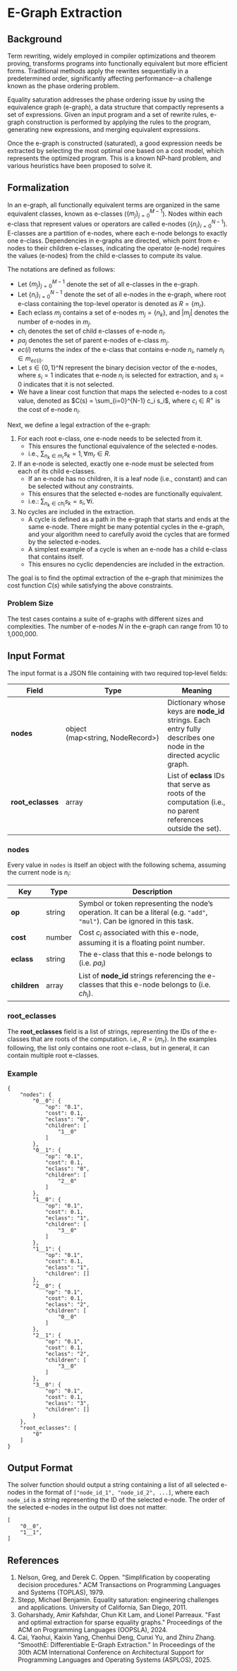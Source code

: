 # E-Graph Extraction 

## Background
Term rewriting, widely employed in compiler optimizations and theorem proving, transforms programs into functionally equivalent but more efficient forms.
Traditional methods apply the rewrites sequentially in a predetermined order, significantly affecting performance--a challenge known as the phase ordering problem.

Equality saturation addresses the phase ordering issue by using the equivalence graph (e-graph), a data structure that compactly represents a set of expressions.
Given an input program and a set of rewrite rules, e-graph construction is performed by applying the rules to the program, generating new expressions, and merging equivalent expressions.

Once the e-graph is constructed (saturated), a good expression needs be extracted by selecting the most optimal one based on a cost model, which represents the optimized program. 
This is a known NP-hard problem, and various heuristics have been proposed to solve it.

## Formalization
In an e-graph, all functionally equivalent terms are organized in the same equivalent classes, known as e-classes ($\{m_j\}_{j=0}^{M-1}$).
Nodes within each e-class that represent values or operators are called e-nodes ($\{n_i\}^{N-1}_{i=0}$).
E-classes are a partition of e-nodes, where each e-node belongs to exactly one e-class.
Dependencies in e-graphs are directed, which point from e-nodes to their children e-classes, indicating the operator (e-node) requires the values (e-nodes) from the child e-classes to compute its value.

The notations are defined as follows:
- Let $\{m_j\}_{j=0}^{M-1}$ denote the set of all e-classes in the e-graph.
- Let $\{n_i\}_{i=0}^{N-1}$ denote the set of all e-nodes in the e-graph, where root e-class containing the top-level operator is denoted as $R = \{m_r\}$.
- Each eclass $m_j$ contains a set of e-nodes $m_j = \{n_k\}$, and $|m_j|$ denotes the number of e-nodes in $m_j$.
- $ch_i$ denotes the set of child e-classes of e-node $n_i$.
- $pa_j$ denotes the set of parent e-nodes of e-class $m_j$.
- $ec(i)$ returns the index of the e-class that contains e-node $n_i$, namely $n_i \in m_{ec(i)}$.
- Let $s\in \{0,1\}$^N represent the binary decision vector of the e-nodes, where $s_i=1$ indicates that e-node $n_i$ is selected for extraction, and $s_i=0$ indicates that it is not selected.
- We have a linear cost function that maps the selected e-nodes to a cost value, denoted as $C(s) = \sum_{i=0}^{N-1} c_i s_i$, where $c_i \in R^+$ is the cost of e-node $n_i$.

Next, we define a legal extraction of the e-graph:
1. For each root e-class, one e-node needs to be selected from it.
   - This ensures the functional equivalence of the selected e-nodes.
   - i.e., $\sum_{n_k \in m_r} s_k = 1, \forall m_r \in R$.
2. If an e-node is selected, exactly one e-node must be selected from each of its child e-classes.
   - If an e-node has no children, it is a leaf node (i.e., constant) and can be selected without any constraints.
   - This ensures that the selected e-nodes are functionally equivalent.
   - i.e.: $\sum_{n_k \in ch_i} s_k = s_i, \forall i$.
3. No cycles are included in the extraction.
   - A cycle is defined as a path in the e-graph that starts and ends at the same e-node. There might be many potential cycles in the e-graph, and your algorithm need to carefully avoid the cycles that are formed by the selected e-nodes.
   - A simplest example of a cycle is when an e-node has a child e-class that contains itself.
   - This ensures no cyclic dependencies are included in the extraction.

The goal is to find the optimal extraction of the e-graph that minimizes the cost function $C(s)$ while satisfying the above constraints.

### Problem Size
The test cases contains a suite of e-graphs with different sizes and complexities.
The number of e-nodes $N$ in the e-graph can range from 10 to 1,000,000.

## Input Format
The input format is a JSON file containing with two required top‑level fields:

| Field | Type | Meaning |
|-------|------|---------|
| **nodes** | object (map<string, NodeRecord>) | Dictionary whose keys are **node_id** strings. Each entry fully describes one node in the directed acyclic graph. |
| **root_eclasses** | array<string> | List of **eclass** IDs that serve as roots of the computation (i.e., no parent references outside the set). |

### nodes

Every value in `nodes` is itself an object with the following schema, assuming the current node is $n_i$:

| Key | Type | Description |
|-----|------|-------------|
| **op** | string | Symbol or token representing the node’s operation. It can be a literal (e.g. `"add"`, `"mul"`). Can be ignored in this task. |
| **cost** | number | Cost $c_i$ associated with this e-node, assuming it is a floating point number. |
| **eclass** | string | The e-class that this e-node belongs to (i.e. $pa_i$) |
| **children** | array<string> | List of **node_id** strings referencing the e-classes that this e-node belongs to (i.e. $ch_i$). |

### root_eclasses
The **root_eclasses** field is a list of strings, representing the IDs of the e-classes that are roots of the computation.
i.e., $R = \{m_r\}$.
In the examples following, the list only contains one root e-class, but in general, it can contain multiple root e-classes.


### Example
```
{
    "nodes": {
        "0__0": {
            "op": "0.1",
            "cost": 0.1,
            "eclass": "0",
            "children": [
                "1__0"
            ]
        },
        "0__1": {
            "op": "0.1",
            "cost": 0.1,
            "eclass": "0",
            "children": [
                "2__0"
            ]
        },
        "1__0": {
            "op": "0.1",
            "cost": 0.1,
            "eclass": "1",
            "children": [
                "3__0"
            ]
        },
        "1__1": {
            "op": "0.1",
            "cost": 0.1,
            "eclass": "1",
            "children": []
        },
        "2__0": {
            "op": "0.1",
            "cost": 0.1,
            "eclass": "2",
            "children": [
                "0__0"
            ]
        },
        "2__1": {
            "op": "0.1",
            "cost": 0.1,
            "eclass": "2",
            "children": [
                "3__0"
            ]
        },
        "3__0": {
            "op": "0.1",
            "cost": 0.1,
            "eclass": "3",
            "children": []
        }
    },
    "root_eclasses": [
        "0"
    ]
}
```

## Output Format
The solver function should output a string containing a list of all selected e-nodes in the format of `["node_id_1", "node_id_2", ...]`, where each `node_id` is a string representing the ID of the selected e-node.
The order of the selected e-nodes in the output list does not matter.
```
[
    "0__0",
    "1__1",
]
```

## References
1. Nelson, Greg, and Derek C. Oppen. "Simplification by cooperating decision procedures." ACM Transactions on Programming Languages and Systems (TOPLAS), 1979.
2. Stepp, Michael Benjamin. Equality saturation: engineering challenges and applications. University of California, San Diego, 2011.
3. Goharshady, Amir Kafshdar, Chun Kit Lam, and Lionel Parreaux. "Fast and optimal extraction for sparse equality graphs." Proceedings of the ACM on Programming Languages (OOPSLA), 2024.
4. Cai, Yaohui, Kaixin Yang, Chenhui Deng, Cunxi Yu, and Zhiru Zhang. "SmoothE: Differentiable E-Graph Extraction." In Proceedings of the 30th ACM International Conference on Architectural Support for Programming Languages and Operating Systems (ASPLOS), 2025.